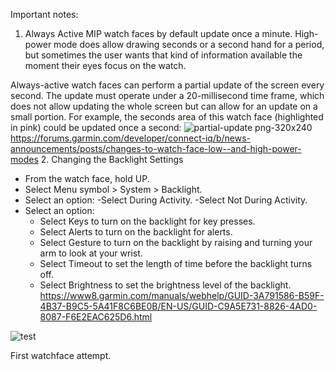 Important notes:
1. Always Active
  MIP watch faces by default update once a minute. High-power mode does allow drawing seconds or a second hand for a period, but sometimes the user wants that kind of information available the moment their eyes focus on the watch.
  
  Always-active watch faces can perform a partial update of the screen every second. The update must operate under a 20-millisecond time frame, which does not allow updating the whole screen but can allow for an update on a small portion. For example, the seconds area of this watch face (highlighted in pink) could be updated once a second:
  ![partial-update png-320x240](https://github.com/user-attachments/assets/b7075e6d-098a-4c57-a384-41656830b3cf)
  https://forums.garmin.com/developer/connect-iq/b/news-announcements/posts/changes-to-watch-face-low--and-high-power-modes
2. Changing the Backlight Settings
  - From the watch face, hold UP.
  - Select Menu symbol > System > Backlight.
  - Select an option:
    -Select During Activity.
    -Select Not During Activity.
  - Select an option:
    - Select Keys to turn on the backlight for key presses.
    - Select Alerts to turn on the backlight for alerts.
    - Select Gesture to turn on the backlight by raising and turning your arm to look at your wrist.
    - Select Timeout to set the length of time before the backlight turns off.
    - Select Brightness to set the brightness level of the backlight.
https://www8.garmin.com/manuals/webhelp/GUID-3A791586-B59F-4B37-B9C5-5A41F8C6BE0B/EN-US/GUID-C9A5E731-8826-4AD0-8087-F6E2EAC625D6.html
  
![test](https://github.com/user-attachments/assets/836b1ca3-0925-439b-addb-9d523858345f)

First watchface attempt.

